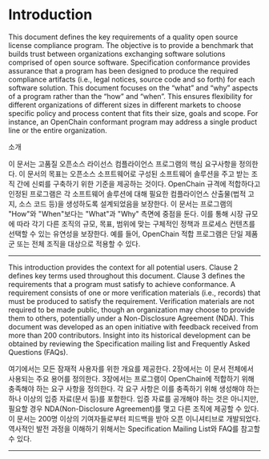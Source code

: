 # Introduction 

This document defines the key requirements of a quality open source license compliance program. The objective is to provide a benchmark that builds trust between organizations exchanging software solutions comprised of open source software. Specification conformance provides assurance that a program has been designed to produce the required compliance artifacts (i.e., legal notices, source code and so forth) for each software solution. This document focuses on the “what” and “why” aspects of a program rather than the “how” and “when”. This ensures flexibility for different organizations of different sizes in different markets to choose specific policy and process content that fits their size, goals and scope. For instance, an OpenChain conformant program may address a single product line or the entire organization. 

소개

이 문서는 고품질 오픈소스 라이선스 컴플라이언스 프로그램의 핵심 요구사항을 정의한다. 이 문서의 목표는 오픈소스 소프트웨어로 구성된 소프트웨어 솔루션을 주고 받는 조직 간에 신뢰를 구축하기 위한 기준을 제공하는 것이다. OpenChain 규격에 적합하다고 인정된 프로그램은 각 소프트웨어 솔루션에 대해 필요한 컴플라이언스 산출물(법적 고지, 소스 코드 등)을 생성하도록 설계되었음을 보장한다. 이 문서는 프로그램의 "How"와 "When"보다는 "What"과  "Why" 측면에 중점을 둔다. 이를 통해 시장 규모에 따라 각기 다른 조직의 규모, 목표, 범위에 맞는 구체적인 정책과 프로세스 컨텐츠를 선택할 수 있는 유연성을 보장한다. 예를 들어, OpenChain 적합 프로그램은 단일 제품군 또는 전체 조직을 대상으로 적용할 수 있다. 

---

This introduction provides the context for all potential users. Clause 2 defines key terms used throughout this document. Clause 3 defines the requirements that a program must satisfy to achieve conformance. A requirement consists of one or more verification materials (i.e., records) that must be produced to satisfy the requirement. Verification materials are not required to be made public, though an organization may choose to provide them to others, potentially under a Non-Disclosure Agreement (NDA). This document was developed as an open initiative with feedback received from more than 200 contributors. Insight into its historical development can be obtained by reviewing the Specification mailing list and Frequently Asked Questions (FAQs).

여기에서는 모든 잠재적 사용자를 위한 개요를 제공한다. 2장에서는 이 문서 전체에서 사용되는 주요 용어를 정의한다. 3장에서는 프로그램이 OpenChain에 적합하기 위해 충족해야 하는 요구 사항을 정의한다. 각 요구 사항은 이를 충족하기 위해 생성해야 하는 하나 이상의 입증 자료(문서 등)를 포함한다. 입증 자료를 공개해야 하는 것은 아니지만, 필요할 경우 NDA(Non-Disclosure Agreement)를 맺고 다른 조직에 제공할 수 있다. 이 문서는 200명 이상의 기여자들로부터 피드백을 받아 오픈 이니셔티브로 개발되었다. 역사적인 발전 과정을 이해하기 위해서는 Specification Mailing List와 FAQ를 참고할 수 있다.

---
